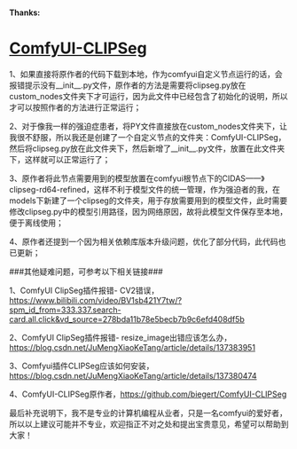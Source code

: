 #### Thanks:
# [ComfyUI-CLIPSeg](https://github.com/biegert/ComfyUI-CLIPSeg/tree/main)

1、如果直接将原作者的代码下载到本地，作为comfyui自定义节点运行的话，会报错提示没有__init__.py文件，原作者的方法是需要将clipseg.py放在custom_nodes文件夹下才可运行，因为此文件中已经包含了初始化的说明，所以才可以按照作者的方法进行正常运行；

2、对于像我一样的强迫症患者，将PY文件直接放在custom_nodes文件夹下，让我很不舒服，所以我还是创建了一个自定义节点的文件夹：ComfyUI-CLIPSeg，然后将clipseg.py放在此文件夹下，然后新增了__init__.py文件，放置在此文件夹下，这样就可以正常运行了；

3、原作者将此节点需要用到的模型放置在comfyui根节点下的CIDAS——》clipseg-rd64-refined，这样不利于模型文件的统一管理，作为强迫者的我，在models下新建了一个clipseg的文件夹，用于存放需要用到的模型文件，此时需要修改clipseg.py中的模型引用路径，因为网络原因，故将此模型文件保存至本地，便于离线使用；

4、原作者还提到一个因为相关依赖库版本升级问题，优化了部分代码，此代码也已更新；

###其他疑难问题，可参考以下相关链接###

1、ComfyUI ClipSeg插件报错- CV2错误，https://www.bilibili.com/video/BV1sb421Y7tw/?spm_id_from=333.337.search-card.all.click&vd_source=278bda11b78e5becb7b9c6efd408df5b

2、ComfyUI ClipSeg插件报错- resize_image出错应该怎么办，https://blog.csdn.net/JuMengXiaoKeTang/article/details/137383951

3、Comfyui插件CLIPSeg应该如何安装，https://blog.csdn.net/JuMengXiaoKeTang/article/details/137380474

4、ComfyUI-CLIPSeg原作者，https://github.com/biegert/ComfyUI-CLIPSeg

最后补充说明下，我不是专业的计算机编程从业者，只是一名comfyui的爱好者，所以以上建议可能并不专业，欢迎指正不对之处和提出宝贵意见，希望可以帮助到大家！
